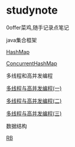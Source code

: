 # studynote
0offer菜鸡,随手记录点笔记



java集合框架

[HashMap](java集合框架/HashMap.md)

[ConcurrentHashMap](java集合框架\ConcurrentHashMap.md)

多线程和高并发编程

[多线程与高并发编程(一)](多线程和高并发编程/多线程与高并发编程(一).md)

[多线程与高并发编程(二)](多线程和高并发编程/多线程与高并发编程(二).md)

[多线程与高并发编程(三)](多线程和高并发编程/多线程与高并发编程(三).md)

数据结构

[RB](a\RB.md)

